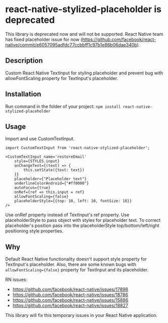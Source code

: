 # react-native-stylized-placeholder is deprecated
This library is deprecated now and will not be supported. React Native team has fixed placeholder issue for now (https://github.com/facebook/react-native/commit/e6057095adfdc77ccbbff1c97b1e86b06dae340b).

## Description
Custom React Native TextInput for styling placeholder and prevent bug with allowFontScaling property for TextInput's placeholder.

## Installation
Run command in the folder of your project: `npm install react-native-stylized-placeholder`

## Usage
Import and use CustomTextInput.

    import CustomTextInput from 'react-native-stylized-placeholder';
    
    <CustomTextInput name='restoreEmail'
	    style={STYLES.input}
	    onChangeText={(text) => {
		    this.setState({text: text})
	    }}
	    placeholder={"Placeholder text"}
	    underlineColorAndroid={"#ff0000"}
	    autoFocus={true}
	    onRef={ref => this.input = ref}
	    allowFontScaling={false}
	    placeholderStyle={{top: 10, left: 10, fontSize: 16}}
    />

Use onRef property instead of TextInput's ref property.
Use placeholderStyle to pass object with styles for placeholder text. To correct placeholder's position pass into the placeholderStyle top/bottom/left/right positioning style properties.
    

## Why
Default React Native functionality doesn't support style property for TextInput's placeholder. Also, there are some known bugs with `allowFontScaling={false}` property for TextInput and its placeholder.

RN issues:
* https://github.com/facebook/react-native/issues/17898
* https://github.com/facebook/react-native/issues/18786
* https://github.com/facebook/react-native/issues/15886
* https://github.com/facebook/react-native/issues/18827

This library will fix this temporary issues in your React Native application.
